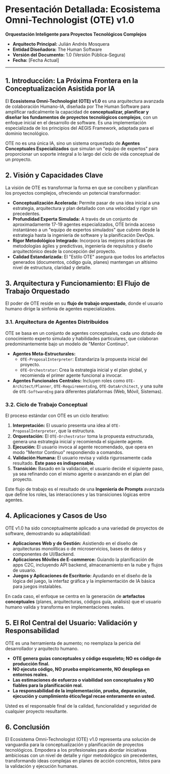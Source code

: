 # **Presentación Detallada: Ecosistema Omni-Technologist (OTE) v1.0**

**Orquestación Inteligente para Proyectos Tecnológicos Complejos**

- **Arquitecto Principal:** Julián Andrés Mosquera
- **Entidad Diseñadora:** The Human Software
- **Versión del Documento:** 1.0 (Versión Pública-Segura)
- **Fecha:** [Fecha Actual]

---

## **1. Introducción: La Próxima Frontera en la Conceptualización Asistida por IA**

El **Ecosistema Omni-Technologist (OTE) v1.0** es una arquitectura avanzada de colaboración Humano-IA, diseñada por The Human Software para amplificar radicalmente la capacidad de **conceptualizar, planificar y diseñar los fundamentos de proyectos tecnológicos complejos**, con un enfoque inicial en el desarrollo de software. Es una implementación especializada de los principios del AEGIS Framework, adaptada para el dominio tecnológico.

OTE no es una única IA, sino un sistema orquestado de **Agentes Conceptuales Especializados** que simulan un "equipo de expertos" para proporcionar un soporte integral a lo largo del ciclo de vida conceptual de un proyecto.

## **2. Visión y Capacidades Clave**

La visión de OTE es transformar la forma en que se conciben y planifican los proyectos complejos, ofreciendo un potencial transformador:

*   **Conceptualización Acelerada:** Permite pasar de una idea inicial a una estrategia, arquitectura y plan detallado con una velocidad y rigor sin precedentes.
*   **Profundidad Experta Simulada:** A través de un conjunto de aproximadamente 17-19 agentes especializados, OTE brinda acceso instantáneo a un "equipo de expertos simulados" que cubren desde la estrategia hasta la ingeniería de software y la planificación DevOps.
*   **Rigor Metodológico Integrado:** Incorpora las mejores prácticas de metodologías ágiles y predictivas, ingeniería de requisitos y diseño arquitectónico desde la concepción del proyecto.
*   **Calidad Estandarizada:** El "Estilo OTE" asegura que todos los artefactos generados (documentos, código guía, planes) mantengan un altísimo nivel de estructura, claridad y detalle.

## **3. Arquitectura y Funcionamiento: El Flujo de Trabajo Orquestado**

El poder de OTE reside en su **flujo de trabajo orquestado**, donde el usuario humano dirige la sinfonía de agentes especializados.

### **3.1. Arquitectura de Agentes Distribuidos**

OTE se basa en un conjunto de agentes conceptuales, cada uno dotado de conocimiento experto simulado y habilidades particulares, que colaboran predominantemente bajo un modelo de "Mentor Continuo".

*   **Agentes Meta-Estructurales:**
    *   `OTE-ProposalInterpreter`: Estandariza la propuesta inicial del proyecto.
    *   `OTE-Orchestrator`: Crea la estrategia inicial y el plan global, y recomienda el primer agente funcional a invocar.
*   **Agentes Funcionales Centrales:** Incluyen roles como `OTE-Architect/Planner`, `OTE-RequirementsEng`, `OTE-DataArchitect`, y una suite de `OTE-SoftwareEng` para diferentes plataformas (Web, Móvil, Sistemas).

### **3.2. Ciclo de Trabajo Conceptual**

El proceso estándar con OTE es un ciclo iterativo:

1.  **Interpretación:** El usuario presenta una idea al `OTE-ProposalInterpreter`, que la estructura.
2.  **Orquestación:** El `OTE-Orchestrator` toma la propuesta estructurada, genera una estrategia inicial y recomienda el siguiente agente.
3.  **Ejecución:** El usuario invoca al agente recomendado, que opera en modo "Mentor Continuo" respondiendo a comandos.
4.  **Validación Humana:** El usuario revisa y valida rigurosamente cada resultado. **Este paso es indispensable.**
5.  **Transición:** Basado en la validación, el usuario decide el siguiente paso, ya sea refinando con el mismo agente o avanzando en el plan del proyecto.

Este flujo de trabajo es el resultado de una **Ingeniería de Prompts** avanzada que define los roles, las interacciones y las transiciones lógicas entre agentes.

## **4. Aplicaciones y Casos de Uso**

OTE v1.0 ha sido conceptualmente aplicado a una variedad de proyectos de software, demostrando su adaptabilidad:

*   **Aplicaciones Web y de Gestión:** Asistiendo en el diseño de arquitecturas monolíticas o de microservicios, bases de datos y componentes de UI/Backend.
*   **Aplicaciones Móviles de E-commerce:** Guiando la planificación de apps C2C, incluyendo API backend, almacenamiento en la nube y flujos de usuario.
*   **Juegos y Aplicaciones de Escritorio:** Ayudando en el diseño de la lógica del juego, la interfaz gráfica y la implementación de IA básica para juegos instalables.

En cada caso, el enfoque se centra en la generación de **artefactos conceptuales** (planes, arquitecturas, códigos guía, análisis) que el usuario humano valida y transforma en implementaciones reales.

## **5. El Rol Central del Usuario: Validación y Responsabilidad**

OTE es una herramienta de aumento; no reemplaza la pericia del desarrollador y arquitecto humano.

- **OTE genera guías conceptuales y código esqueleto; NO es código de producción final.**
- **NO ejecuta código, NO prueba empíricamente, NO despliega en entornos reales.**
- **Las estimaciones de esfuerzo o viabilidad son conceptuales y NO fiables para la planificación real.**
- **La responsabilidad de la implementación, prueba, depuración, ejecución y cumplimiento ético/legal recae enteramente en usted.**

Usted es el responsable final de la calidad, funcionalidad y seguridad de cualquier proyecto resultante.

## **6. Conclusión**

El Ecosistema Omni-Technologist (OTE) v1.0 representa una solución de vanguardia para la conceptualización y planificación de proyectos tecnológicos. Empodera a los profesionales para abordar iniciativas ambiciosas con un nivel de detalle y rigor metodológico sin precedentes, transformando ideas complejas en planes de acción concretos, listos para la validación y ejecución humanas.
